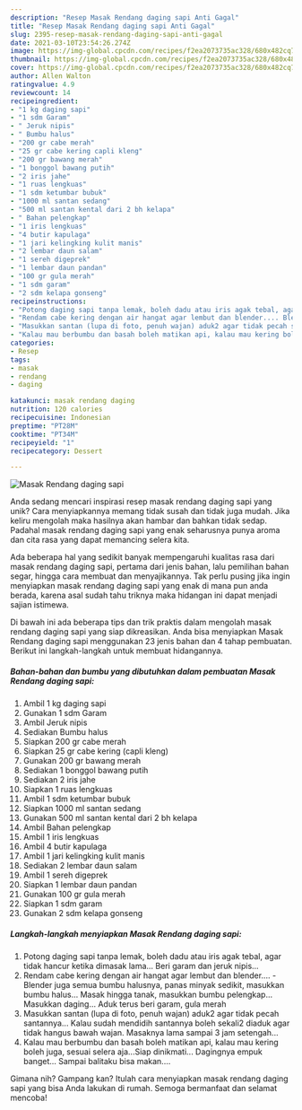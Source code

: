 ```yaml
---
description: "Resep Masak Rendang daging sapi Anti Gagal"
title: "Resep Masak Rendang daging sapi Anti Gagal"
slug: 2395-resep-masak-rendang-daging-sapi-anti-gagal
date: 2021-03-10T23:54:26.274Z
image: https://img-global.cpcdn.com/recipes/f2ea2073735ac328/680x482cq70/masak-rendang-daging-sapi-foto-resep-utama.jpg
thumbnail: https://img-global.cpcdn.com/recipes/f2ea2073735ac328/680x482cq70/masak-rendang-daging-sapi-foto-resep-utama.jpg
cover: https://img-global.cpcdn.com/recipes/f2ea2073735ac328/680x482cq70/masak-rendang-daging-sapi-foto-resep-utama.jpg
author: Allen Walton
ratingvalue: 4.9
reviewcount: 14
recipeingredient:
- "1 kg daging sapi"
- "1 sdm Garam"
- " Jeruk nipis"
- " Bumbu halus"
- "200 gr cabe merah"
- "25 gr cabe kering capli kleng"
- "200 gr bawang merah"
- "1 bonggol bawang putih"
- "2 iris jahe"
- "1 ruas lengkuas"
- "1 sdm ketumbar bubuk"
- "1000 ml santan sedang"
- "500 ml santan kental dari 2 bh kelapa"
- " Bahan pelengkap"
- "1 iris lengkuas"
- "4 butir kapulaga"
- "1 jari kelingking kulit manis"
- "2 lembar daun salam"
- "1 sereh digeprek"
- "1 lembar daun pandan"
- "100 gr gula merah"
- "1 sdm garam"
- "2 sdm kelapa gonseng"
recipeinstructions:
- "Potong daging sapi tanpa lemak, boleh dadu atau iris agak tebal, agar tidak hancur ketika dimasak lama... Beri garam dan jeruk nipis..."
- "Rendam cabe kering dengan air hangat agar lembut dan blender.... Blender juga semua bumbu halusnya, panas minyak sedikit, masukkan bumbu halus... Masak hingga tanak, masukkan bumbu pelengkap... Masukkan daging... Aduk terus beri garam, gula merah"
- "Masukkan santan (lupa di foto, penuh wajan) aduk2 agar tidak pecah santannya... Kalau sudah mendidih santannya boleh sekali2 diaduk agar tidak hangus bawah wajan. Masaknya lama sampai 3 jam setengah..."
- "Kalau mau berbumbu dan basah boleh matikan api, kalau mau kering boleh juga, sesuai selera aja...Siap dinikmati... Dagingnya empuk banget... Sampai balitaku bisa makan...."
categories:
- Resep
tags:
- masak
- rendang
- daging

katakunci: masak rendang daging 
nutrition: 120 calories
recipecuisine: Indonesian
preptime: "PT28M"
cooktime: "PT34M"
recipeyield: "1"
recipecategory: Dessert

---
```



![Masak Rendang daging sapi](https://img-global.cpcdn.com/recipes/f2ea2073735ac328/680x482cq70/masak-rendang-daging-sapi-foto-resep-utama.jpg)

Anda sedang mencari inspirasi resep masak rendang daging sapi yang unik? Cara menyiapkannya memang tidak susah dan tidak juga mudah. Jika keliru mengolah maka hasilnya akan hambar dan bahkan tidak sedap. Padahal masak rendang daging sapi yang enak seharusnya punya aroma dan cita rasa yang dapat memancing selera kita.

Ada beberapa hal yang sedikit banyak mempengaruhi kualitas rasa dari masak rendang daging sapi, pertama dari jenis bahan, lalu pemilihan bahan segar, hingga cara membuat dan menyajikannya. Tak perlu pusing jika ingin menyiapkan masak rendang daging sapi yang enak di mana pun anda berada, karena asal sudah tahu triknya maka hidangan ini dapat menjadi sajian istimewa.




Di bawah ini ada beberapa tips dan trik praktis dalam mengolah masak rendang daging sapi yang siap dikreasikan. Anda bisa menyiapkan Masak Rendang daging sapi menggunakan 23 jenis bahan dan 4 tahap pembuatan. Berikut ini langkah-langkah untuk membuat hidangannya.

<!--inarticleads1-->

##### Bahan-bahan dan bumbu yang dibutuhkan dalam pembuatan Masak Rendang daging sapi:

1. Ambil 1 kg daging sapi
1. Gunakan 1 sdm Garam
1. Ambil  Jeruk nipis
1. Sediakan  Bumbu halus
1. Siapkan 200 gr cabe merah
1. Siapkan 25 gr cabe kering (capli kleng)
1. Gunakan 200 gr bawang merah
1. Sediakan 1 bonggol bawang putih
1. Sediakan 2 iris jahe
1. Siapkan 1 ruas lengkuas
1. Ambil 1 sdm ketumbar bubuk
1. Siapkan 1000 ml santan sedang
1. Gunakan 500 ml santan kental dari 2 bh kelapa
1. Ambil  Bahan pelengkap
1. Ambil 1 iris lengkuas
1. Ambil 4 butir kapulaga
1. Ambil 1 jari kelingking kulit manis
1. Sediakan 2 lembar daun salam
1. Ambil 1 sereh digeprek
1. Siapkan 1 lembar daun pandan
1. Gunakan 100 gr gula merah
1. Siapkan 1 sdm garam
1. Gunakan 2 sdm kelapa gonseng




<!--inarticleads2-->

##### Langkah-langkah menyiapkan Masak Rendang daging sapi:

1. Potong daging sapi tanpa lemak, boleh dadu atau iris agak tebal, agar tidak hancur ketika dimasak lama... Beri garam dan jeruk nipis...
1. Rendam cabe kering dengan air hangat agar lembut dan blender.... - Blender juga semua bumbu halusnya, panas minyak sedikit, masukkan bumbu halus... Masak hingga tanak, masukkan bumbu pelengkap... Masukkan daging... Aduk terus beri garam, gula merah
1. Masukkan santan (lupa di foto, penuh wajan) aduk2 agar tidak pecah santannya... Kalau sudah mendidih santannya boleh sekali2 diaduk agar tidak hangus bawah wajan. Masaknya lama sampai 3 jam setengah...
1. Kalau mau berbumbu dan basah boleh matikan api, kalau mau kering boleh juga, sesuai selera aja...Siap dinikmati... Dagingnya empuk banget... Sampai balitaku bisa makan....




Gimana nih? Gampang kan? Itulah cara menyiapkan masak rendang daging sapi yang bisa Anda lakukan di rumah. Semoga bermanfaat dan selamat mencoba!
